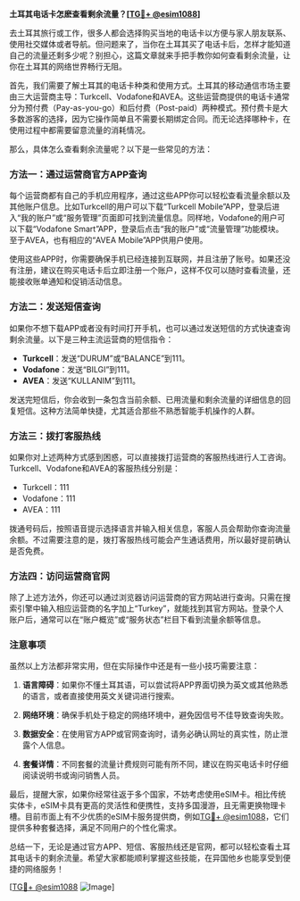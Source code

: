 **土耳其电话卡怎麽查看剩余流量？[[TG💪+ @esim1088](https://t.me/s/esim1088)]**

去土耳其旅行或工作，很多人都会选择购买当地的电话卡以方便与家人朋友联系、使用社交媒体或者导航。但问题来了，当你在土耳其买了电话卡后，怎样才能知道自己的流量还剩多少呢？别担心，这篇文章就来手把手教你如何查看剩余流量，让你在土耳其的网络世界畅行无阻。

首先，我们需要了解土耳其的电话卡种类和使用方式。土耳其的移动通信市场主要由三大运营商主导：Turkcell、Vodafone和AVEA。这些运营商提供的电话卡通常分为预付费（Pay-as-you-go）和后付费（Post-paid）两种模式。预付费卡是大多数游客的选择，因为它操作简单且不需要长期绑定合同。而无论选择哪种卡，在使用过程中都需要留意流量的消耗情况。

那么，具体怎么查看剩余流量呢？以下是一些常见的方法：

### 方法一：通过运营商官方APP查询

每个运营商都有自己的手机应用程序，通过这些APP你可以轻松查看流量余额以及其他账户信息。比如Turkcell的用户可以下载“Turkcell Mobile”APP，登录后进入“我的账户”或“服务管理”页面即可找到流量信息。同样地，Vodafone的用户可以下载“Vodafone Smart”APP，登录后点击“我的账户”或“流量管理”功能模块。至于AVEA，也有相应的“AVEA Mobile”APP供用户使用。

使用这些APP时，你需要确保手机已经连接到互联网，并且注册了账号。如果还没有注册，建议在购买电话卡后立即注册一个账户，这样不仅可以随时查看流量，还能接收账单通知和促销活动信息。

### 方法二：发送短信查询

如果你不想下载APP或者没有时间打开手机，也可以通过发送短信的方式快速查询剩余流量。以下是三种主流运营商的短信指令：

- **Turkcell**：发送“DURUM”或“BALANCE”到111。
- **Vodafone**：发送“BILGI”到111。
- **AVEA**：发送“KULLANIM”到111。

发送完短信后，你会收到一条包含当前余额、已用流量和剩余流量的详细信息的回复短信。这种方法简单快捷，尤其适合那些不熟悉智能手机操作的人群。

### 方法三：拨打客服热线

如果你对上述两种方式感到困惑，可以直接拨打运营商的客服热线进行人工咨询。Turkcell、Vodafone和AVEA的客服热线分别是：

- Turkcell：111
- Vodafone：111
- AVEA：111

拨通号码后，按照语音提示选择语言并输入相关信息，客服人员会帮助你查询流量余额。不过需要注意的是，拨打客服热线可能会产生通话费用，所以最好提前确认是否免费。

### 方法四：访问运营商官网

除了上述方法外，你还可以通过浏览器访问运营商的官方网站进行查询。只需在搜索引擎中输入相应运营商的名字加上“Turkey”，就能找到其官方网站。登录个人账户后，通常可以在“账户概览”或“服务状态”栏目下看到流量余额等信息。

### 注意事项

虽然以上方法都非常实用，但在实际操作中还是有一些小技巧需要注意：

1. **语言障碍**：如果你不懂土耳其语，可以尝试将APP界面切换为英文或其他熟悉的语言，或者直接使用英文关键词进行搜索。
   
2. **网络环境**：确保手机处于稳定的网络环境中，避免因信号不佳导致查询失败。

3. **数据安全**：在使用官方APP或官网查询时，请务必确认网址的真实性，防止泄露个人信息。

4. **套餐详情**：不同套餐的流量计费规则可能有所不同，建议在购买电话卡时仔细阅读说明书或询问销售人员。

最后，提醒大家，如果你经常往返于多个国家，不妨考虑使用eSIM卡。相比传统实体卡，eSIM卡具有更高的灵活性和便携性，支持多国漫游，且无需更换物理卡槽。目前市面上有不少优质的eSIM卡服务提供商，例如[TG💪+ @esim1088](https://t.me/s/esim1088)，它们提供多种套餐选择，满足不同用户的个性化需求。

总结一下，无论是通过官方APP、短信、客服热线还是官网，都可以轻松查看土耳其电话卡的剩余流量。希望大家都能顺利掌握这些技能，在异国他乡也能享受到便捷的网络服务！ 

[[TG💪+ @esim1088](https://t.me/s/esim1088) ![Image](https://i.postimg.cc/4NQfJmqS/Snipaste-2025-05-13-00-14-12.png)]